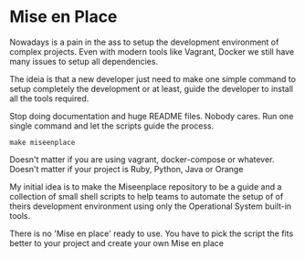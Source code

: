 # Mise en Place
Nowadays is a pain in the ass to setup the development environment of complex projects.
Even with modern tools like Vagrant, Docker we still have many issues to setup all dependencies.

The ideia is that a new developer just need to make one simple command to setup completely the development
or at least, guide the developer to install all the tools required.

Stop doing documentation and huge README files. Nobody cares.
Run one single command and let the scripts guide the process.

```
make miseenplace
```

Doesn't matter if you are using vagrant, docker-compose or whatever. 
Doesn't matter if your project is Ruby, Python, Java or Orange

My initial idea is to make the Miseenplace repository to be a guide and a collection of small shell scripts to help teams to automate the setup of of theirs development environment using only the Operational System built-in tools.

There is no 'Mise en place' ready to use.
You have to pick the script the fits better to your project and create your own Mise en place
